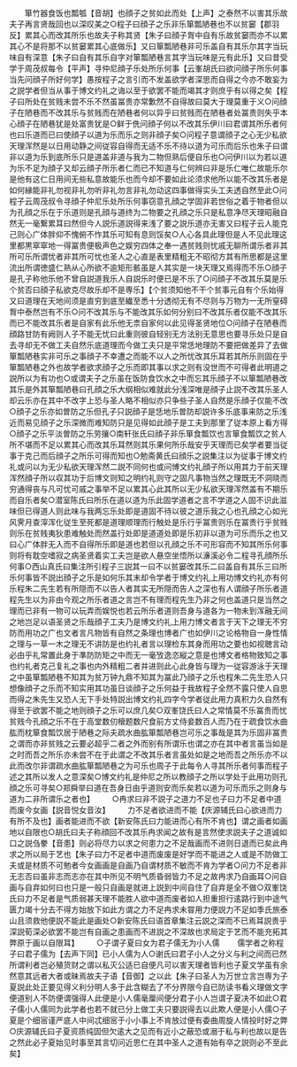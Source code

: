 <!-- { "loadSidebar": true } -->
　　箪竹器食饭也瓢瓠【音胡】也顔子之贫如此而处【上声】之泰然不以害其乐故夫子再言贤哉回也以深叹美之○程子曰顔子之乐非乐箪瓢陋巷也不以贫窭【郡羽反】累其心而改其所乐也故夫子称其贤【朱子曰顔子胷中自有乐故贫窭而亦不以累其心不是将那不以贫窭累其心底做乐】又曰箪瓢陋巷非可乐盖自有其乐尔其字当玩味自有深意【朱子曰自有其乐自字对箪瓢陋巷言其字当玩味是元有此乐】又曰昔受学于周茂叔每令【平声】寻仲尼顔子乐处所乐何事【云峯胡氏曰欲问顔子所乐何事当先问顔子所好何学】愚按程子之言引而不发盖欲学者深思而自得之今亦不敢妄为之説学者但当从事于博文约礼之诲以至于欲罢不能而竭其才则庶乎有以得之矣【程子曰所处在贫贱未尝不乐不然虽冨贵亦常歉然不自得故曰莫大于理莫重于义○问顔子在陋巷而不改其乐与贫贱而在陋巷者何以异乎曰贫贱而在陋巷者处冨贵则失乎本心顔子在陋巷犹是处富贵犹是○鲜于侁问顔子何以不改其乐伊川曰君谓其所乐者何也曰乐道而已曰使顔子以道为乐而乐之则非顔子矣○问程子意谓顔子之心无少私欲天理浑然是以日用动静之间従容自得而无适不乐不待以道为可乐而后乐也朱子曰谓非以道为乐到底所乐只是道盖非道与我为二物但熟后便自乐也○问伊川以为若以道为乐不足为顔子又却云顔子所乐者仁而已不知道与仁何辨曰非是乐仁唯仁故能乐尔是他有这仁日用间无些私意故能乐也而今却不要如此论须求他所以能不改其乐者是如何縁能非礼勿视非礼勿听非礼勿言非礼勿动这四事做得实头工夫透自然至此○问程子云周茂叔令寻顔子仲尼乐处所乐何事窃意孔顔之学固非若世俗之着于物者但以为孔顔之乐在于乐道则是孔顔与道终为二物要之孔顔之乐只是私意净尽天理昭融自然无一毫繋累耳曰然但今人説乐道説得来浅了要之説乐道亦无害又曰程子云人能克己则心广体胖仰不愧俯不怍其乐可知有息则馁矣○人心各具此理但是人不见此理这里都黒窣窣地一得冨贵便极声色之娱穷四体之奉一遇贫贱则忧戚无聊所谓乐者非其所可乐所谓忧者非其所可忧也圣人之心直是表里精粗无不昭彻方其有所思都是这里流出所谓徳盛仁熟从心所欲不逾矩形骸虽是人其实是一块天理又焉得而不乐○顔子是孔子称他乐他不曾自説道我乐人自説乐时便已是不乐了○问顔子不改其乐莫是乐个贫否曰顔子私欲克尽故乐却不是専乐】【个贫须知他不干个贫事元自有个乐始得又曰道理在天地间须是直穷到底至纎至悉十分透彻无有不尽则与万物为一无所窒碍胷中泰然岂有不乐○问不改其乐与不能改其乐如何分别曰不改其乐者仅能不改其乐而已不能改其乐者是自家有此乐他无柰自家何以此见得圣贤地位○问顔子在陋巷而顔路甘防有阙则人子不能无忧曰此重则彼自轻别无方法别无意思也要寻乐处只是自去寻却无不做工夫自然乐底道理而今做工夫只是平常恁地理防不要把做差异了去做箪瓢陋巷实非可乐之事顔子不幸遭之而能不以人之所忧改其乐耳若其所乐则固在乎箪瓢陋巷之外也故学者欲求顔子之乐而即其事以求之则有没世而不可得者此明道之説所以为有功也○或谓夫子之乐虽在饭防食饮水之中而忘其乐顔子不以箪瓢陋巷改其乐是外其箪瓢陋巷曰孔顔之乐大纲相似难就此分浅深唯是顔子止説不改其乐圣人却云乐亦在其中不改字上恐与圣人略不相似亦只争些子圣人自然是乐顔子仅能不改○顔子之乐亦如曽防之乐但孔子只説顔子是恁地乐曽防却説许多乐底事来防之乐浅近而易见顔子之乐深微而难知防只是见得如此顔子是工夫到那里了従本原上看方得○顔子之乐平淡曽防之乐劳攘○南轩张氏曰顔子非乐箪食瓢饮也言箪食瓢饮之贫人所不堪而不足以累其心而改其乐耳然则其乐果何所乐哉安乎天理而已矣学者要当従事于克己而后顔子之所乐可得而知也○勉斋黄氏曰顔乐之説集注以为従事于博文约礼或问以为无少私欲天理浑然二説不同何也或问博文约礼顔子所以用其力于前天理浑然顔子所以収其功于后博文则知之明约礼则守之固凡事物当然之理既无不洞晓而穷通得丧与凡可忧可戚之事举不足以累其心此其所以无少私欲天理浑然盖有不期乐而自乐者矣○潜室陈氏曰所乐在道以道为乐此固学道者之言不学道之人固不识此滋味但已得道人则此味与我两忘乐处即是道固不待以彼之道乐我之心也孔顔之心如光风霁月查滓浑化従生至死都是道理顺理而行触处是乐行乎冨贵则乐在冨贵行乎贫贱则乐在贫贱夷狄患难触处而然盖行处即是道道处即是乐初非以道为可乐而乐之也又曰心广体胖无入而不自得所乐即是道也若但以孔顔之乐不可形容而不知其所乐何事则将有耽空嗜寂之病圣贤着实工夫岂是欲人悬空坐悟所以濓溪必令二程寻孔顔所乐何事○西山真氏曰集注所引程子三説其一曰不以贫窭改其乐二曰盖自有其乐三曰所乐何事皆不説出顔子之乐是如何乐其末却令学者于博文约礼上用功博文约礼亦有何乐程朱二先生若有所隠而不以告人者其实无所隠而告人之深也有人谓顔子所乐者道程先生以为非由今观之所乐者道之言岂不有理而程先生乃非之何也盖道只是当然之理而已非有一物可以玩弄而娱悦也若云所乐者道则吾身与道各为一物未到浑融无间之地岂足以语圣贤之乐哉顔子工夫乃是博文约礼上用力博文者言于天下之理无不穷防而用功之广也文者言凡物皆有自然之条理也博者广也如伊川之论格物自一身性情之理与一草一木之理无不讲防是也约礼者言以理检东其身而用功之要也如视聴言动必由乎礼常置此身于凖防防矩之中而无一毫攷逸恣縦之意是也博文者格物致知之事也约礼者克己复礼之事也内外精粗二者并进则此心此身皆与理为一従容游泳于天理之中虽箪瓢陋巷不知其为贫万钟九鼎不知其为冨此乃顔子之乐也程朱二先生恐人只想像顔子之乐而不知实用其功虽日谈顔子之乐何益于我故程子全然不露只使人自思而得之朱先生又恐人无下手处特説出博文约礼四字今学者従此用力真积力久自然有得至于欲罢不能之地则顔子之乐可以庶几矣○双峯饶氏曰人之常情莫不乐冨贵而忧贫贱今孔顔之乐不在于高堂数仞榱题数尺食前方丈侍妾数百人而乃在于疏食饮水曲肱而枕箪食瓢饮居于陋巷之际夫疏水曲肱箪瓢陋巷岂可乐之事哉是其为乐固非冨贵之谓而亦非贫贱之云要必超乎二者之外而别有所谓乐也谓之亦在其中者言虽当如是之时而吾之所乐亦未尝不在于此谓之不改其乐者言虽处如是之地而吾之所乐亦不以此而改尔非谓疏水曲肱箪瓢陋巷之为可乐也周子于此每令人寻其所乐者何事而程子述之其所以发人之意深矣○博文约礼是仲尼之所以教顔子之所以学处于此用功则孔顔之乐可寻矣○郑舜举曰道在吾身日由乎道则安而乐矣若以道为可乐而乐之则身与道为二非所谓乐之者也】
　　○冉求曰非不説子之道力不足也子曰力不足者中道而废今女画【説音悦女音汝】
　　力不足者欲进而不能【庆源辅氏曰心欲进而力有所不及也】画者能进而不欲【新安陈氏曰力能进而心有所不肯也】谓之画者如画地以自限也○胡氏曰夫子称顔回不改其乐冉求闻之故有是言然使求説夫子之道诚如口之説刍豢【音患】则必将尽力以求之何患力之不足哉画而不进则日退而已矣此冉求之所以局于艺也【朱子曰力不足者中道而废废是好学而不能进之人或是不防做工夫或是材质不可勉者今女画画是自画乃自谓材质不敏而不肯为学者○问力不足者非无志否曰虽非志而志亦在其中所见不明气质昏弱皆力不足之故冉求乃自画耳○问自画与自弃如何曰也只是一般只自画是就进上説到中间自住了自弃是全不做○双峯饶氏曰力不足者是气质弱甚天理不能胜人欲中道而废者如人担重担行逺路行到中途气匮力竭十分去不得方始放下如此方谓之力不足冉求未甞用力便説力不足如季氏旅泰山且须救他便説不能此是画处○新安陈氏曰语首章集注云説之深而不已焉耳説贵乎深説荀深必欲罢不能岂有自画之患画而不进説之不深故也求局定于艺而不能充拓其弊原于画以自限耳】
　　○子谓子夏曰女为君子儒无为小人儒
　　儒学者之称程子曰君子儒为【去声下同】已小人儒为人○谢氏曰君子小人之分义与利之间而已然所谓利者岂必殖货财之谓以私灭公适已自便凡可以害天理者皆利也子夏文学虽有余然意其远者大者或昧焉故夫子语【音御】之以此【朱子曰圣人为万世立言岂専为子夏説此处正要见得义利分明人多于此含糊去了不分界限今自已防读书看义理做文字便道别人不防便谓强得人此便是小人儒毫厘间便分君子小人岂谓子夏决不如此○君子儒小人儒同为此学者也若不就已分上做工夫只要説得去以此欺人便是小人儒○子夏是个细宻谨严底人中间忒细宻于小小事上不肯放过便有委曲周旋人情投时好之弊○庆源辅氏曰子夏资质纯固但欠逺大之见而有近小之蔽恐或溺于私与利也故以是告之然此必子夏始见时事至其言切问近思仁在其中圣人之道有始有卒之説则必不至此矣】
